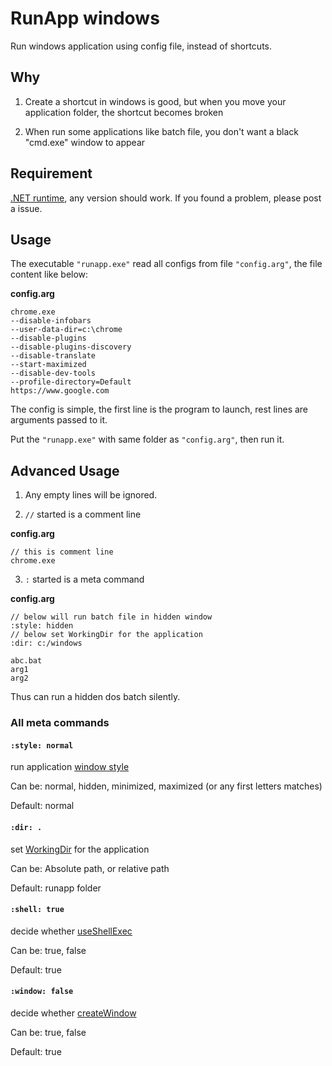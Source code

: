 # RunApp windows
Run windows application using config file, instead of shortcuts.

## Why

1. Create a shortcut in windows is good, but when you move your application folder, the shortcut becomes broken

2. When run some applications like batch file, you don't want a black "cmd.exe" window to appear

## Requirement

[.NET runtime](https://www.microsoft.com/net/download/dotnet-framework-runtime), any version should work. If you found a problem, please post a issue.

## Usage

The executable `"runapp.exe"` read all configs from file `"config.arg"`, the file content like below:

**config.arg**
```
chrome.exe
--disable-infobars
--user-data-dir=c:\chrome
--disable-plugins
--disable-plugins-discovery
--disable-translate
--start-maximized
--disable-dev-tools
--profile-directory=Default
https://www.google.com
```

The config is simple, the first line is the program to launch, rest lines are arguments passed to it.

Put the `"runapp.exe"` with same folder as `"config.arg"`, then run it.

## Advanced Usage

1. Any empty lines will be ignored.

2. `//` started is a comment line

**config.arg**
```
// this is comment line
chrome.exe
```

3. `:` started is a meta command

**config.arg**
```
// below will run batch file in hidden window
:style: hidden
// below set WorkingDir for the application
:dir: c:/windows

abc.bat
arg1
arg2
```

Thus can run a hidden dos batch silently.

### All meta commands

#### `:style: normal`
run application [window style](https://msdn.microsoft.com/en-us/library/system.diagnostics.processstartinfo.windowstyle(v=vs.110).aspx)

Can be: normal, hidden, minimized, maximized (or any first letters matches)

Default: normal

#### `:dir: .`
set [WorkingDir](https://msdn.microsoft.com/en-us/library/system.diagnostics.processstartinfo.workingdirectory(v=vs.110).aspx) for the application

Can be: Absolute path, or relative path

Default: runapp folder

#### `:shell: true`
decide whether [useShellExec](https://msdn.microsoft.com/en-us/library/system.diagnostics.processstartinfo.useshellexecute(v=vs.110).aspx)

Can be: true, false

Default: true

#### `:window: false`
decide whether [createWindow](https://msdn.microsoft.com/en-us/library/system.diagnostics.processstartinfo.createnowindow(v=vs.110).aspx)

Can be: true, false

Default: true



